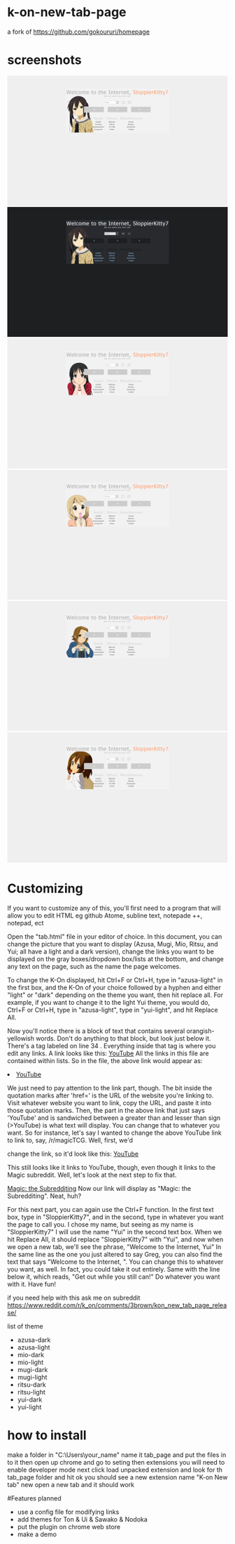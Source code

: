 # k-on-new-tab-page
a fork of https://github.com/gokoururi/homepage

# screenshots
![alt tag](screenshots/azusa.png "Homepage preview")
![alt tag](screenshots/dark.png "Homepage preview")
![alt tag](screenshots/mio.png "Homepage preview")
![alt tag](screenshots/mugi.png "Homepage preview")
![alt tag](screenshots/ritsu.png "Homepage preview")
![alt tag](screenshots/yui.png "Homepage preview")

# Customizing
If you want to customize any of this, you'll first need to a program that will allow you to edit HTML eg github Atome, subline text, notepade ++, notepad, ect

Open the "tab.html" file in your editor of choice. In this document, you can change the picture that you want to display (Azusa, Mugi, Mio, Ritsu, and Yui; all have a light and a dark version), change the links you want to be displayed on the gray boxes/dropdown box/lists at the bottom, and change any text on the page, such as the name the page welcomes.

To change the K-On displayed, hit Ctrl+F or Ctrl+H, type in "azusa-light" in the first box, and the K-On of your choice followed by a hyphen and either "light" or "dark" depending on the theme you want, then hit replace all. For example, if you want to change it to the light Yui theme, you would do, Ctrl+F or Ctrl+H, type in "azusa-light", type in "yui-light", and hit Replace All.

Now you'll notice there is a block of text that contains several orangish-yellowish words. Don't do anything to that block, but look just below it. There's a tag labeled <!--Edit Inks--> on line 34 . Everything inside that tag is where you edit any links. A link looks like this:
<a href="https://www.youtube.com">YouTube</a>
All the links in this file are contained within lists. So in the file, the above link would appear as:
<li class="button button_grey"><a href="https://www.youtube.com">YouTube</a></li>

We just need to pay attention to the link part, though. The bit inside the quotation marks after 'href=' is the URL of the website you're linking to. Visit whatever website you want to link, copy the URL, and paste it into those quotation marks. Then, the part in the above link that just says 'YouTube' and is sandwiched between a greater than and lesser than sign (>YouTube</a>) is what text will display. You can change that to whatever you want.
So for instance, let's say I wanted to change the above YouTube link to link to, say, /r/magicTCG. Well, first, we'd

change the link, so it'd look like this:
<a href="https://www.reddit.com/r/magicTCG">YouTube</a>

This still looks like it links to YouTube, though, even though it links to the Magic subreddit. Well, let's look at the next step to fix that.

<a href="https://www.reddit.com/r/magicTCG">Magic: the Subredditing</a>
Now our link will display as "Magic: the Subredditing". Neat, huh?

For this next part, you can again use the Ctrl+F function. In the first text box, type in "SloppierKitty7", and in the second, type in whatever you want the page to call you. I chose my name, but seeing as my name is "SloppierKitty7" I will use the name "Yui" in the second text box. When we hit Replace All, it should replace "SloppierKitty7" with "Yui", and now when we open a new tab, we'll see the phrase, "Welcome to the Internet, Yui"
In the same line as the one you just altered to say Greg, you can also find the text that says "Welcome to the Internet, ". You can change this to whatever you want, as well. In fact, you could take it out entirely. Same with the line below it, which reads, "Get out while you still can!" Do whatever you want with it. Have fun!

if you need help with this ask me on subreddit
https://www.reddit.com/r/k_on/comments/3brown/kon_new_tab_page_release/


list of theme
* azusa-dark
* azusa-light
* mio-dark
* mio-light
* mugi-dark
* mugi-light
* ritsu-dark
* ritsu-light
* yui-dark
* yui-light

# how to install

make a folder in "C:\Users\your_name" name it tab_page and put the files in to it then open up chrome and go to seting then extensions you will need to enable developer mode next click load unpacked extension and look for th tab_page folder and hit ok you should see a new extension name "K-on New tab" new open a new tab and it should work


#Features planned
* use a config file for modifying links
* add themes for Ton & Ui & Sawako & Nodoka
* put the plugin on chrome web store
* make a demo
